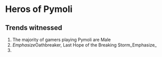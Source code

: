 # Heros of Pymoli
## Trends witnessed
1. The majority of gamers playing Pymoli are Male
2. *Emphasize*Oathbreaker, Last Hope of the Breaking Storm_Emphasize_
3. 
